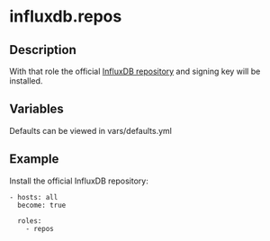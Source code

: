 # influxdb.repos

## Description

With that role the official [InfluxDB repository](https://repos.influxdata.com) and signing key will be installed.

## Variables

Defaults can be viewed in vars/defaults.yml

## Example

Install the official InfluxDB repository:
```
- hosts: all
  become: true

  roles:
    - repos
```